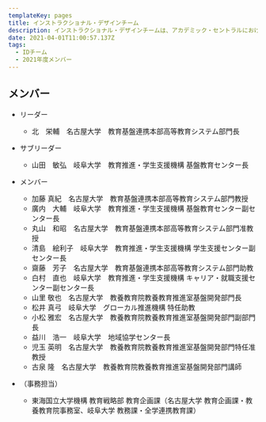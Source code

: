 ```yaml
---
templateKey: pages
title: インストラクショナル・デザインチーム
description: インストラクショナル・デザインチームは、アカデミック・セントラルにおける企画立案を担当します。
date: 2021-04-01T11:00:57.137Z
tags:
  - IDチーム
  - 2021年度メンバー
---
```

## メンバー

* リーダー

  * 北　栄輔　名古屋大学　教育基盤連携本部高等教育システム部門長
* サブリーダー

  * 山田　敏弘　岐阜大学　教育推進・学生支援機構 基盤教育センター長
* メンバー

  * 加藤 真紀　名古屋大学　教育基盤連携本部高等教育システム部門教授
  * 廣内　大輔　岐阜大学　教育推進・学生支援機構 基盤教育センター副センター長
  * 丸山　和昭　名古屋大学　教育基盤連携本部高等教育システム部門准教授
  * 清島　絵利子　岐阜大学　教育推進・学生支援機構 学生支援センター副センター長
  * 齋藤　芳子　名古屋大学　教育基盤連携本部高等教育システム部門助教
  * 白村　直也　岐阜大学　教育推進・学生支援機構 キャリア・就職支援センター副センター長
  * 山里 敬也　名古屋大学　教養教育院教養教育推進室基盤開発部門長
  * 松井 真弓　岐阜大学　グローカル推進機構 特任助教
  * 小松 雅宏　名古屋大学　教養教育院教養教育推進室基盤開発部門副部門長
  * 益川　浩一　岐阜大学　地域協学センター長
  * 児玉 英明　名古屋大学　教養教育院教養教育推進室基盤開発部門特任准教授
  * 古泉 隆　名古屋大学　教養教育院教養教育推進室基盤開発部門講師
* （事務担当）

  * 東海国立大学機構 教育戦略部 教育企画課（名古屋大学 教育企画課・教養教育院事務室、岐阜大学 教務課・全学連携教育課）
